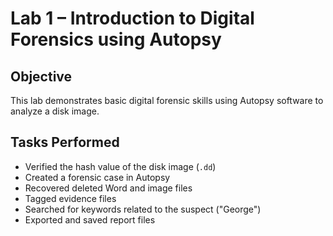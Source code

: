 # Lab 1 – Introduction to Digital Forensics using Autopsy

##  Objective
This lab demonstrates basic digital forensic skills using Autopsy software to analyze a disk image.

##  Tasks Performed
- Verified the hash value of the disk image (`.dd`)
- Created a forensic case in Autopsy
- Recovered deleted Word and image files
- Tagged evidence files
- Searched for keywords related to the suspect ("George")
- Exported and saved report files

